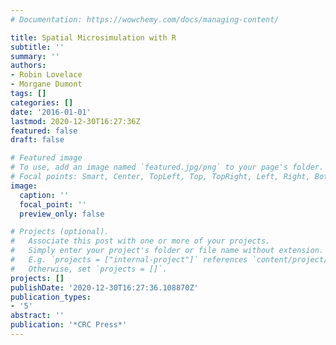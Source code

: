 ```yaml
---
# Documentation: https://wowchemy.com/docs/managing-content/

title: Spatial Microsimulation with R
subtitle: ''
summary: ''
authors:
- Robin Lovelace
- Morgane Dumont
tags: []
categories: []
date: '2016-01-01'
lastmod: 2020-12-30T16:27:36Z
featured: false
draft: false

# Featured image
# To use, add an image named `featured.jpg/png` to your page's folder.
# Focal points: Smart, Center, TopLeft, Top, TopRight, Left, Right, BottomLeft, Bottom, BottomRight.
image:
  caption: ''
  focal_point: ''
  preview_only: false

# Projects (optional).
#   Associate this post with one or more of your projects.
#   Simply enter your project's folder or file name without extension.
#   E.g. `projects = ["internal-project"]` references `content/project/deep-learning/index.md`.
#   Otherwise, set `projects = []`.
projects: []
publishDate: '2020-12-30T16:27:36.108870Z'
publication_types:
- '5'
abstract: ''
publication: '*CRC Press*'
---
```

